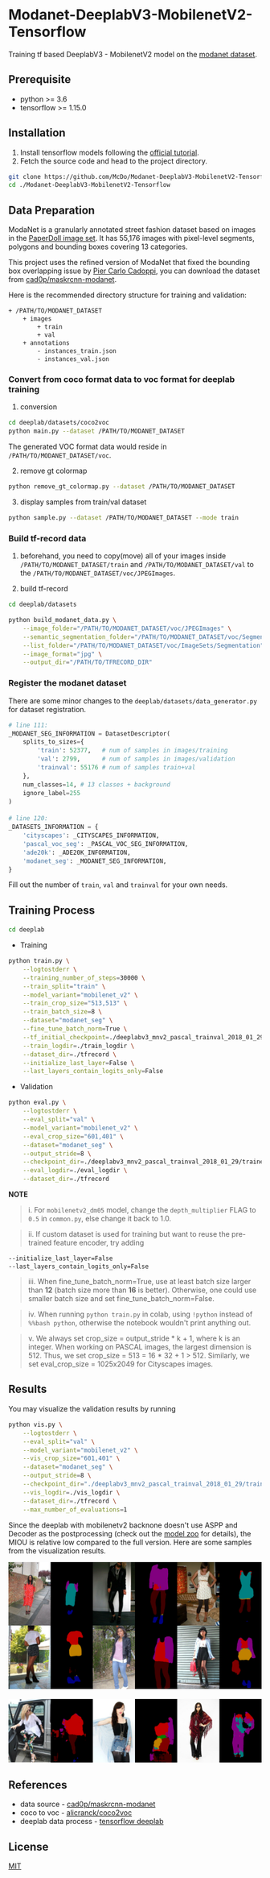 # Modanet-DeeplabV3-MobilenetV2-Tensorflow
Training tf based DeeplabV3 - MobilenetV2 model on the [modanet dataset](https://github.com/eBay/modanet).


## Prerequisite
- python >= 3.6
- tensorflow >= 1.15.0


## Installation
1. Install tensorflow models following the [official tutorial](https://github.com/tensorflow/models/blob/master/research/delf/INSTALL_INSTRUCTIONS.md).
2. Fetch the source code and head to the project directory.
```bash
git clone https://github.com/McDo/Modanet-DeeplabV3-MobilenetV2-Tensorflow.git
cd ./Modanet-DeeplabV3-MobilenetV2-Tensorflow
```


## Data Preparation
ModaNet is a granularly annotated street fashion dataset based on images in the [PaperDoll image set](https://github.com/kyamagu/paperdoll/tree/master/data/chictopia). It has 55,176 images with pixel-level segments, polygons and bounding boxes covering 13 categories. 

This project uses the refined version of ModaNet that fixed the bounding box overlapping issue by [Pier Carlo Cadoppi](https://github.com/cad0p), you can download the dataset from [cad0p/maskrcnn-modanet](https://github.com/cad0p/maskrcnn-modanet/releases).

Here is the recommended directory structure for training and validation:
```
+ /PATH/TO/MODANET_DATASET
    + images
        + train
        + val
    + annotations
        - instances_train.json
        - instances_val.json
```

### Convert from coco format data to voc format for deeplab training

1. conversion
```bash
cd deeplab/datasets/coco2voc
python main.py --dataset /PATH/TO/MODANET_DATASET
```
The generated VOC format data would reside in `/PATH/TO/MODANET_DATASET/voc`.

2. remove gt colormap
```bash
python remove_gt_colormap.py --dataset /PATH/TO/MODANET_DATASET
```

3. display samples from train/val dataset
```bash
python sample.py --dataset /PATH/TO/MODANET_DATASET --mode train
```

### Build tf-record data

1. beforehand, you need to copy(move) all of your images inside `/PATH/TO/MODANET_DATASET/train` and `/PATH/TO/MODANET_DATASET/val` to the `/PATH/TO/MODANET_DATASET/voc/JPEGImages`.

2. build tf-record
```bash
cd deeplab/datasets
```
```bash
python build_modanet_data.py \
	--image_folder="/PATH/TO/MODANET_DATASET/voc/JPEGImages" \
	--semantic_segmentation_folder="/PATH/TO/MODANET_DATASET/voc/SegmentationClassRaw" \
	--list_folder="/PATH/TO/MODANET_DATASET/voc/ImageSets/Segmentation" \
	--image_format="jpg" \
	--output_dir="/PATH/TO/TFRECORD_DIR"
```

### Register the modanet dataset 

There are some minor changes to the `deeplab/datasets/data_generator.py` for dataset registration.

```python
# line 111:
_MODANET_SEG_INFORMATION = DatasetDescriptor(
    splits_to_sizes={
        'train': 52377,   # num of samples in images/training
        'val': 2799,      # num of samples in images/validation
        'trainval': 55176 # num of samples train+val
    },
    num_classes=14, # 13 classes + background
    ignore_label=255
)

# line 120:
_DATASETS_INFORMATION = {
    'cityscapes': _CITYSCAPES_INFORMATION,
    'pascal_voc_seg': _PASCAL_VOC_SEG_INFORMATION,
    'ade20k': _ADE20K_INFORMATION,
    'modanet_seg': _MODANET_SEG_INFORMATION,
}
```
Fill out the number of `train`, `val` and `trainval` for your own needs.


## Training Process

```bash
cd deeplab
```

- Training
```bash
python train.py \
    --logtostderr \
    --training_number_of_steps=30000 \
    --train_split="train" \
    --model_variant="mobilenet_v2" \
    --train_crop_size="513,513" \
    --train_batch_size=8 \
    --dataset="modanet_seg" \
    --fine_tune_batch_norm=True \
    --tf_initial_checkpoint=./deeplabv3_mnv2_pascal_trainval_2018_01_29/model.ckpt \
    --train_logdir=./train_logdir \
    --dataset_dir=./tfrecord \
    --initialize_last_layer=False \
    --last_layers_contain_logits_only=False
```

- Validation
```bash
python eval.py \
    --logtostderr \
    --eval_split="val" \
    --model_variant="mobilenet_v2" \
    --eval_crop_size="601,401" \
    --dataset="modanet_seg" \
    --output_stride=8 \
    --checkpoint_dir=./deeplabv3_mnv2_pascal_trainval_2018_01_29/trained \
    --eval_logdir=./eval_logdir \
    --dataset_dir=./tfrecord
```

**NOTE**

> i. For `mobilenetv2_dm05` model, change the `depth_multiplier` FLAG to `0.5` in `common.py`, else change it back to 1.0.

> ii. If custom dataset is used for training but want to reuse the pre-trained feature encoder, try adding
```
--initialize_last_layer=False
--last_layers_contain_logits_only=False
``` 

> iii. When fine_tune_batch_norm=True, use at least batch size larger than **12** (batch size more than **16** is better). Otherwise, one could use smaller batch size and set fine_tune_batch_norm=False.

> iv. When running `python train.py` in colab, using `!python` instead of `%%bash python`, otherwise the notebook wouldn't print anything out.

> v. We always set crop_size = output_stride * k + 1, where k is an integer. When working on PASCAL images, the largest dimension is 512. Thus, we set crop_size = 513 = 16 * 32 + 1 > 512. Similarly, we set eval_crop_size = 1025x2049 for Cityscapes images.


## Results

You may visualize the validation results by running
```bash
python vis.py \
    --logtostderr \
    --eval_split="val" \
    --model_variant="mobilenet_v2" \
    --vis_crop_size="601,401" \
    --dataset="modanet_seg" \
    --output_stride=8 \
    --checkpoint_dir="./deeplabv3_mnv2_pascal_trainval_2018_01_29/trained" \
    --vis_logdir=./vis_logdir \
    --dataset_dir=./tfrecord \
    --max_number_of_evaluations=1
```

Since the deeplab with mobilenetv2 backnone doesn't use ASPP and Decoder as the postprocessing (check out the [model zoo](https://github.com/tensorflow/models/blob/master/research/deeplab/g3doc/model_zoo.md) for details), the MIOU is relative low compared to the full version. Here are some samples from the visualization results.

<img alt="good results" src="./results/r1.jpg" />
<br /><br />
<img alt="bad results" src="./results/r2.jpg" />


## References
- data source - [cad0p/maskrcnn-modanet](https://github.com/cad0p/maskrcnn-modanet)
- coco to voc - [alicranck/coco2voc](https://github.com/alicranck/coco2voc)
- deeplab data process - [tensorflow deeplab](https://github.com/tensorflow/models/tree/master/research/deeplab/datasets)


## License
[MIT](./LICENSE)